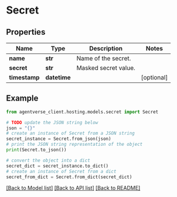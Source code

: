 # Secret


## Properties

Name | Type | Description | Notes
------------ | ------------- | ------------- | -------------
**name** | **str** | Name of the secret. | 
**secret** | **str** | Masked secret value. | 
**timestamp** | **datetime** |  | [optional] 

## Example

```python
from agentverse_client.hosting.models.secret import Secret

# TODO update the JSON string below
json = "{}"
# create an instance of Secret from a JSON string
secret_instance = Secret.from_json(json)
# print the JSON string representation of the object
print(Secret.to_json())

# convert the object into a dict
secret_dict = secret_instance.to_dict()
# create an instance of Secret from a dict
secret_from_dict = Secret.from_dict(secret_dict)
```
[[Back to Model list]](../README.md#documentation-for-models) [[Back to API list]](../README.md#documentation-for-api-endpoints) [[Back to README]](../README.md)


